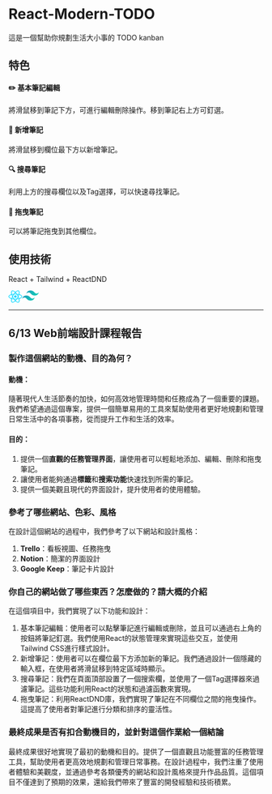 # React-Modern-TODO
這是一個幫助你規劃生活大小事的 TODO kanban

## 特色
#### ✏️ 基本筆記編輯
將滑鼠移到筆記下方，可進行編輯刪除操作。移到筆記右上方可釘選。
#### 📄 新增筆記
將滑鼠移到欄位最下方以新增筆記。
#### 🔍 搜尋筆記
利用上方的搜尋欄位以及Tag選擇，可以快速尋找筆記。
#### 🤚 拖曳筆記
可以將筆記拖曳到其他欄位。

## 使用技術
React + Tailwind + ReactDND

<div style="display: flex; ">
    <img src="src/assets/react.png" alt="drawing" style="height: 24px;"/>
    <img src="src/assets/tailwind.png" alt="drawing" style="height: 20px;"/>
</div>

______

## 6/13 Web前端設計課程報告
### 製作這個網站的動機、目的為何？
#### 動機：
隨著現代人生活節奏的加快，如何高效地管理時間和任務成為了一個重要的課題。我們希望通過這個專案，提供一個簡單易用的工具來幫助使用者更好地規劃和管理日常生活中的各項事務，從而提升工作和生活的效率。
#### 目的：
1. 提供一個**直觀的任務管理界面**，讓使用者可以輕鬆地添加、編輯、刪除和拖曳筆記。
2. 讓使用者能夠通過**標籤**和**搜索功能**快速找到所需的筆記。
3. 提供一個美觀且現代的界面設計，提升使用者的使用體驗。

### 參考了哪些網站、色彩、風格
在設計這個網站的過程中，我們參考了以下網站和設計風格：
1. **Trello**：看板視圖、任務拖曳
2. **Notion**：簡潔的界面設計
3. **Google Keep**：筆記卡片設計

### 你自己的網站做了哪些東西？怎麼做的？請大概的介紹
在這個項目中，我們實現了以下功能和設計：
1. 基本筆記編輯：使用者可以點擊筆記進行編輯或刪除，並且可以通過右上角的按鈕將筆記釘選。我們使用React的狀態管理來實現這些交互，並使用Tailwind CSS進行樣式設計。
2. 新增筆記：使用者可以在欄位最下方添加新的筆記。我們通過設計一個隱藏的輸入框，在使用者將滑鼠移到特定區域時顯示。
3. 搜尋筆記：我們在頁面頂部設置了一個搜索欄，並使用了一個Tag選擇器來過濾筆記。這些功能利用React的狀態和過濾函數來實現。
4. 拖曳筆記：利用ReactDND庫，我們實現了筆記在不同欄位之間的拖曳操作。這提高了使用者對筆記進行分類和排序的靈活性。

### 最終成果是否有扣合動機目的，並針對這個作業給一個結論
最終成果很好地實現了最初的動機和目的。提供了一個直觀且功能豐富的任務管理工具，幫助使用者更高效地規劃和管理日常事務。在設計過程中，我們注重了使用者體驗和美觀度，並通過參考各類優秀的網站和設計風格來提升作品品質。這個項目不僅達到了預期的效果，還給我們帶來了豐富的開發經驗和技術積累。
